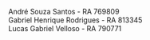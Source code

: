 André Souza Santos - RA 769809
<br>
Gabriel Henrique Rodrigues - RA 813345
<br>
Lucas Gabriel Velloso - RA 790771
